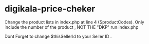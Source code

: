 # digikala-price-cheker

Change the product lists in index.php at line 4 ($productCodes). Only include the number of the product , NOT THE "DKP"
run index.php

Dont Forget to change $thisSellerId to your Seller ID .
